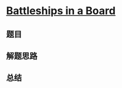 # [Battleships in a Board](https://leetcode.com/problems/battleships-in-a-board/)

## 题目


## 解题思路


## 总结


